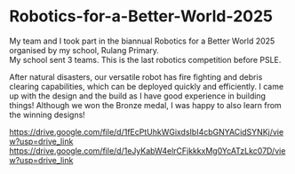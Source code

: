 # Robotics-for-a-Better-World-2025
My team and I took part in the biannual Robotics for a Better World 2025 organised by my school, Rulang Primary.  
My school sent 3 teams.
This is the last robotics competition before PSLE.

After natural disasters, our versatile robot has fire fighting and debris clearing capabilities, which can be deployed quickly and efficiently.
I came up with the design and the build as I have good experience in building things!
Although we won the Bronze medal, I was happy to also learn from the winning designs!

https://drive.google.com/file/d/1fEcPtUhkWGixdsIbI4cbGNYACidSYNKj/view?usp=drive_link
https://drive.google.com/file/d/1eJyKabW4elrCFjkkkxMg0YcATzLkc07D/view?usp=drive_link
